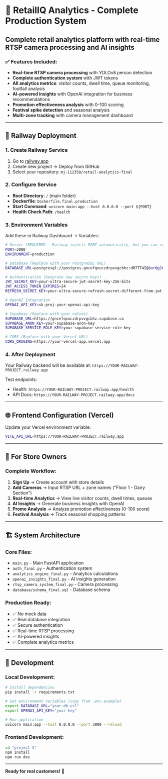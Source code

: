 # 🏪 RetailIQ Analytics - Complete Production System

## Complete retail analytics platform with real-time RTSP camera processing and AI insights

### ✅ Features Included:
- **Real-time RTSP camera processing** with YOLOv8 person detection
- **Complete authentication system** with JWT tokens
- **All analytics metrics**: visitor counts, dwell time, queue monitoring, footfall analysis
- **AI-powered insights** with OpenAI integration for business recommendations
- **Promotion effectiveness analysis** with 0-100 scoring
- **Festival spike detection** and seasonal analysis
- **Multi-zone tracking** with camera management dashboard

---

## 🚀 Railway Deployment

### 1. Create Railway Service
1. Go to [railway.app](https://railway.app)
2. Create new project → Deploy from GitHub
3. Select your repository: `mj-112358/retail-analytics-final`

### 2. Configure Service
- **Root Directory**: `/` (main folder)  
- **Dockerfile**: `Dockerfile.final.production`
- **Start Command**: `uvicorn main:app --host 0.0.0.0 --port ${PORT}`
- **Health Check Path**: `/health`

### 3. Environment Variables
Add these in Railway Dashboard → Variables:

```bash
# Server (REQUIRED - Railway injects PORT automatically, but you can set it)
PORT=3000
ENVIRONMENT=production

# Database (Replace with your PostgreSQL URL)
DATABASE_URL=postgresql://postgres.gncefqvuczdrpvvgcbhz:dR7TT4I@$nrQg2C@aws-0-ap-southeast-1.pooler.supabase.com:6543/postgres

# Authentication (Generate new secure keys)
JWT_SECRET_KEY=your-ultra-secure-jwt-secret-key-256-bits
JWT_ACCESS_TOKEN_EXPIRES=24
REFRESH_SECRET_KEY=your-ultra-secure-refresh-secret-different-from-jwt

# OpenAI Integration
OPENAI_API_KEY=sk-proj-your-openai-api-key

# Supabase (Replace with your values)
SUPABASE_URL=https://gncefqvuczdrpvvgcbhz.supabase.co
SUPABASE_ANON_KEY=your-supabase-anon-key
SUPABASE_SERVICE_ROLE_KEY=your-supabase-service-role-key

# CORS (Replace with your Vercel URL)
CORS_ORIGINS=https://your-vercel-app.vercel.app
```

### 4. After Deployment
Your Railway backend will be available at:
`https://YOUR-RAILWAY-PROJECT.railway.app`

Test endpoints:
- Health: `https://YOUR-RAILWAY-PROJECT.railway.app/health`
- API Docs: `https://YOUR-RAILWAY-PROJECT.railway.app/docs`

---

## 🌐 Frontend Configuration (Vercel)

Update your Vercel environment variable:

```bash
VITE_API_URL=https://YOUR-RAILWAY-PROJECT.railway.app
```

---

## 💼 For Store Owners

### Complete Workflow:
1. **Sign Up** → Create account with store details
2. **Add Cameras** → Input RTSP URL + zone names ("Floor 1 - Dairy Section")
3. **Real-time Analytics** → View live visitor counts, dwell times, queues
4. **AI Insights** → Generate business insights with OpenAI
5. **Promo Analysis** → Analyze promotion effectiveness (0-100 score)
6. **Festival Analysis** → Track seasonal shopping patterns

---

## 🏗️ System Architecture

### Core Files:
- `main.py` - Main FastAPI application
- `auth_final.py` - Authentication system
- `analytics_engine_final.py` - Analytics calculations
- `openai_insights_final.py` - AI insights generation
- `rtsp_camera_system_final.py` - Camera processing
- `database/schema_final.sql` - Database schema

### Production Ready:
- ✅ No mock data
- ✅ Real database integration
- ✅ Secure authentication
- ✅ Real-time RTSP processing
- ✅ AI-powered insights
- ✅ Complete analytics metrics

---

## 🔧 Development

### Local Development:
```bash
# Install dependencies
pip install -r requirements.txt

# Set environment variables (copy from .env.example)
export DATABASE_URL="your-db-url"
export OPENAI_API_KEY="your-key"

# Run application
uvicorn main:app --host 0.0.0.0 --port 3000 --reload
```

### Frontend Development:
```bash
cd "project 5"
npm install
npm run dev
```

---

**Ready for real customers!** 🎯
